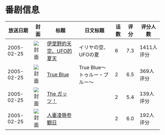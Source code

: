 # 番剧信息

|放送日期|封面|标题|日文标题|话数|评分|评分人数|
|---|---|---|---|---|---|---|
|2005-02-25|![封面](https://lain.bgm.tv/pic/cover/c/aa/48/1529_Mh3nZ.jpg)|[伊里野的天空、UFO的夏天](https://bangumi.tv/subject/1529)|イリヤの空、UFOの夏|6|7.3|1411人评分|
|2005-02-25|![封面](https://bangumi.tv/img/no_icon_subject.png)|[True Blue](https://bangumi.tv/subject/58155)|True Blue～トゥルー・ブルー～|2|6.5|369人评分|
|2005-02-25|![封面](https://bangumi.tv/img/no_icon_subject.png)|[The ガッツ！](https://bangumi.tv/subject/61408)||2|5.4|139人评分|
|2005-02-25|![封面](https://bangumi.tv/img/no_icon_subject.png)|[人妻凌辱参観日](https://bangumi.tv/subject/61413)||2|6.0|192人评分|
